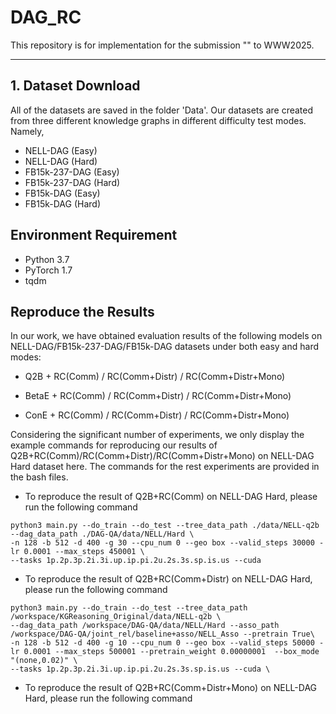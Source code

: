 # DAG_RC
This repository is for implementation for the submission "" to WWW2025. 

------------------------------------

## 1. Dataset Download
All of the datasets are saved in the folder 'Data'. Our datasets are created from three different knowledge graphs in different difficulty test modes. Namely,
- NELL-DAG (Easy) 
- NELL-DAG (Hard)
- FB15k-237-DAG (Easy)
- FB15k-237-DAG (Hard)
- FB15k-DAG (Easy)
- FB15k-DAG (Hard)

## Environment Requirement
- Python 3.7
- PyTorch 1.7
- tqdm

## Reproduce the Results
In our work, we have obtained evaluation results of the following models on NELL-DAG/FB15k-237-DAG/FB15k-DAG datasets under both easy and hard modes:

- Q2B + RC(Comm) / RC(Comm+Distr) / RC(Comm+Distr+Mono)

- BetaE + RC(Comm) / RC(Comm+Distr) / RC(Comm+Distr+Mono)

- ConE + RC(Comm) / RC(Comm+Distr) / RC(Comm+Distr+Mono)

Considering the significant number of experiments, we only display the example commands for reproducing our results of Q2B+RC(Comm)/RC(Comm+Distr)/RC(Comm+Distr+Mono) on NELL-DAG Hard dataset here. The commands for the rest experiments are provided in the bash files.

- To reproduce the result of Q2B+RC(Comm) on NELL-DAG Hard, please run the following command

```
python3 main.py --do_train --do_test --tree_data_path ./data/NELL-q2b --dag_data_path ./DAG-QA/data/NELL/Hard \
-n 128 -b 512 -d 400 -g 30 --cpu_num 0 --geo box --valid_steps 30000 -lr 0.0001 --max_steps 450001 \
--tasks 1p.2p.3p.2i.3i.up.ip.pi.2u.2s.3s.sp.is.us --cuda
```

- To reproduce the result of Q2B+RC(Comm+Distr) on NELL-DAG Hard, please run the following command

```
python3 main.py --do_train --do_test --tree_data_path /workspace/KGReasoning_Original/data/NELL-q2b \
--dag_data_path /workspace/DAG-QA/data/NELL/Hard --asso_path /workspace/DAG-QA/joint_rel/baseline+asso/NELL_Asso --pretrain True\
-n 128 -b 512 -d 400 -g 10 --cpu_num 0 --geo box --valid_steps 50000 -lr 0.0001 --max_steps 500001 --pretrain_weight 0.00000001  --box_mode "(none,0.02)" \
--tasks 1p.2p.3p.2i.3i.up.ip.pi.2u.2s.3s.sp.is.us --cuda \
```

- To reproduce the result of Q2B+RC(Comm+Distr+Mono) on NELL-DAG Hard, please run the following command

```

```


